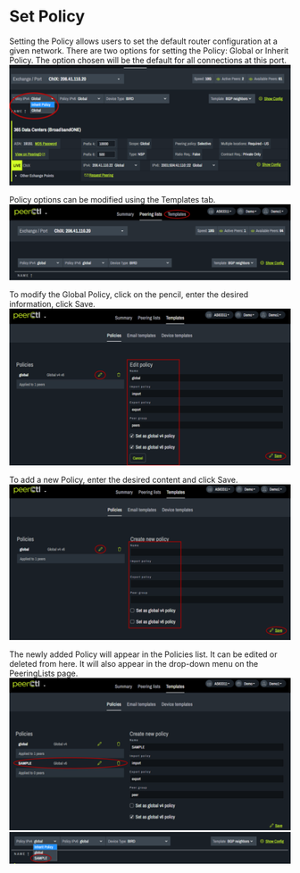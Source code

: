 # Set Policy

Setting the Policy allows users to set the default router configuration at a given network. There are two options for setting the Policy: Global or Inherit Policy. The option chosen will be the default for all connections at this port.
   ![](img/policy.png)


Policy options can be modified using the Templates tab.
   ![](img/templates.png)


To modify the Global Policy, click on the pencil, enter the desired information, click Save.
   ![](img/editglobal.png)


To add a new Policy, enter the desired content and click Save.
   ![](img/addpolicy.png)


The newly added Policy will appear in the Policies list. It can be edited or deleted from here. It will also appear in the drop-down menu on the PeeringLists page.
   ![](img/policysample.png)
   ![](img/policysample2.png)
